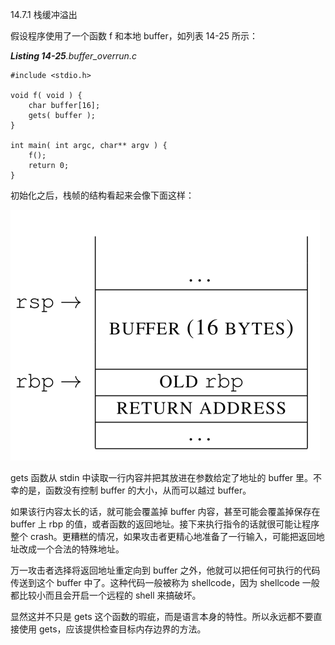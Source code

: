 14.7.1 栈缓冲溢出

假设程序使用了一个函数 f 和本地 buffer，如列表 14-25 所示：

_**Listing 14-25**.buffer\_overrun.c_

```
#include <stdio.h>

void f( void ) {
    char buffer[16];
    gets( buffer );
}

int main( int argc, char** argv ) {
    f();
    return 0;
}
```

初始化之后，栈帧的结构看起来会像下面这样：

![](/assets/14-g.png)

gets 函数从 stdin 中读取一行内容并把其放进在参数给定了地址的 buffer 里。不幸的是，函数没有控制 buffer 的大小，从而可以越过 buffer。

如果该行内容太长的话，就可能会覆盖掉 buffer 内容，甚至可能会覆盖掉保存在 buffer 上 rbp 的值，或者函数的返回地址。接下来执行指令的话就很可能让程序整个 crash。更糟糕的情况，如果攻击者更精心地准备了一行输入，可能把返回地址改成一个合法的特殊地址。

万一攻击者选择将返回地址重定向到 buffer 之外，他就可以把任何可执行的代码传送到这个 buffer 中了。这种代码一般被称为 shellcode，因为 shellcode 一般都比较小而且会开启一个远程的 shell 来搞破坏。

显然这并不只是 gets 这个函数的瑕疵，而是语言本身的特性。所以永远都不要直接使用 gets，应该提供检查目标内存边界的方法。


